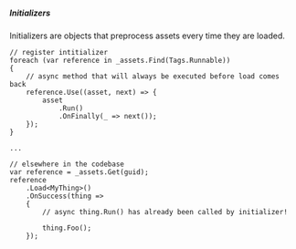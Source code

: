 ##### Initializers

Initializers are objects that preprocess assets every time they are loaded.

```
// register intitializer
foreach (var reference in _assets.Find(Tags.Runnable))
{
	// async method that will always be executed before load comes back
    reference.Use((asset, next) => {
        asset
            .Run()
            .OnFinally(_ => next());
    });  
}

...

// elsewhere in the codebase
var reference = _assets.Get(guid);
reference
    .Load<MyThing>()
    .OnSuccess(thing =>
    {
        // async thing.Run() has already been called by initializer!
        
        thing.Foo();
    });
```
